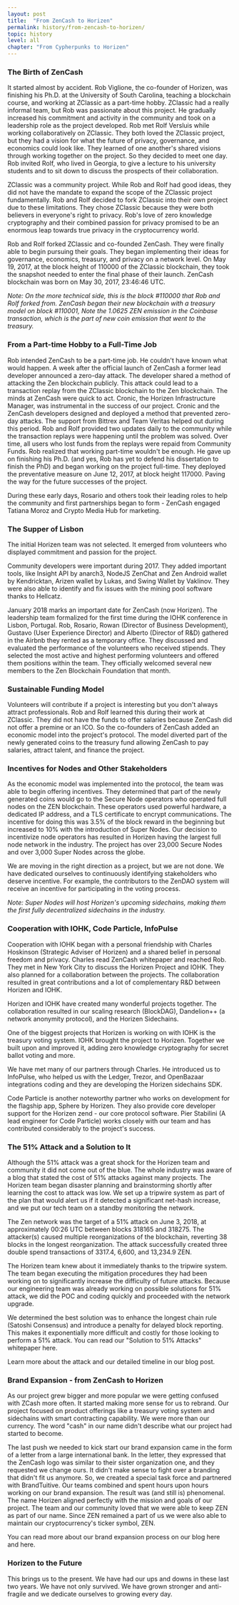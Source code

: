 ```yaml
---
layout: post
title:  "From ZenCash to Horizen"
permalink: history/from-zencash-to-horizen/
topic: history
level: all
chapter: "From Cypherpunks to Horizen"
---
```


### The Birth of ZenCash

It started almost by accident. Rob Viglione, the co-founder of Horizen, was finishing his Ph.D. at the University of South Carolina, teaching a blockchain course, and working at ZClassic as a part-time hobby. ZClassic had a really informal team, but Rob was passionate about this project. He gradually increased his commitment and activity in the community and took on a leadership role as the project developed. Rob met Rolf Versluis while working collaboratively on ZClassic. They both loved the ZClassic project, but they had a vision for what the future of privacy, governance, and economics could look like. They learned of one another's shared visions through working together on the project. So they decided to meet one day. Rob invited Rolf, who lived in Georgia, to give a lecture to his university students and to sit down to discuss the prospects of their collaboration.

ZClassic was a community project. While Rob and Rolf had good ideas, they did not have the mandate to expand the scope of the ZClassic project fundamentally. Rob and Rolf decided to fork ZClassic into their own project due to these limitations. They chose ZClassic because they were both believers in everyone's right to privacy. Rob's love of zero knowledge cryptography and their combined passion for privacy promised to be an enormous leap towards true privacy in the cryptocurrency world.

Rob and Rolf forked ZClassic and co-founded ZenCash. They were finally able to begin pursuing their goals. They began implementing their ideas for governance, economics, treasury, and privacy on a network level. On May 19, 2017, at the block height of 110000 of the ZClassic blockchain, they took the snapshot needed to enter the final phase of their launch. ZenCash blockchain was born on May 30, 2017, 23:46:46 UTC.

_Note: On the more technical side, this is the block #110000 that Rob and Rolf forked from. ZenCash began their new blockchain with a treasury model on block #110001, Note the 1.0625 ZEN emission in the Coinbase transaction, which is the part of new coin emission that went to the treasury._

### From a Part-time Hobby to a Full-Time Job

Rob intended ZenCash to be a part-time job. He couldn't have known what would happen. A week after the official launch of ZenCash a former lead developer announced a zero-day attack. The developer shared a method of attacking the Zen blockchain publicly. This attack could lead to a transaction replay from the ZClassic blockchain to the Zen blockchain. The minds at ZenCash were quick to act. Cronic, the Horizen Infrastructure Manager, was instrumental in the success of our project. Cronic and the ZenCash developers designed and deployed a method that prevented zero-day attacks. The support from Bittrex and Team Veritas helped out during this period. Rob and Rolf provided two updates daily to the community while the transaction replays were happening until the problem was solved. Over time, all users who lost funds from the replays were repaid from Community Funds. Rob realized that working part-time wouldn't be enough. He gave up on finishing his Ph.D. (and yes, Rob has yet to defend his dissertation to finish the PhD) and began working on the project full-time. They deployed the preventative measure on June 12, 2017, at block height 117000. Paving the way for the future successes of the project. 

During these early days, Rosario and others took their leading roles to help the community and first partnerships began to form - ZenCash engaged Tatiana Moroz and Crypto Media Hub for marketing.

### The Supper of Lisbon

The initial Horizen team was not selected. It emerged from volunteers who displayed commitment and passion for the project. 

Community developers were important during 2017. They added important tools, like Insight API by anarch3, NodeJS ZenChat and Zen Android wallet by Kendricktan, Arizen wallet by Lukas, and Swing Wallet by Vaklinov. They were also able to identify and fix issues with the mining pool software thanks to Hellcatz.

January 2018 marks an important date for ZenCash (now Horizen). The leadership team formalized for the first time during the IOHK conference in Lisbon, Portugal. Rob, Rosario, Rowan (Director of Business Development), Gustavo (User Experience Director) and Alberto (Director of R&D) gathered in the Airbnb they rented as a temporary office. They discussed and evaluated the performance of the volunteers who received stipends. They selected the most active and highest performing volunteers and offered them positions within the team. They officially welcomed several new members to the Zen Blockchain Foundation that month.

### Sustainable Funding Model

Volunteers will contribute if a project is interesting but you don't always attract professionals. Rob and Rolf learned this during their work at ZClassic. They did not have the funds to offer salaries because ZenCash did not offer a premine or an ICO. So the co-founders of ZenCash added an economic model into the project's protocol. The model diverted part of the newly generated coins to the treasury fund allowing ZenCash to pay salaries, attract talent, and finance the project.

### Incentives for Nodes and Other Stakeholders

As the economic model was implemented into the protocol, the team was able to begin offering incentives. They determined that part of the newly generated coins would go to the Secure Node operators who operated full nodes on the ZEN blockchain. These operators used powerful hardware, a dedicated IP address, and a TLS certificate to encrypt communications. The incentive for doing this was 3.5% of the block reward in the beginning but increased to 10% with the introduction of Super Nodes. Our decision to incentivize node operators has resulted in Horizen having the largest full node network in the industry. The project has over 23,000 Secure Nodes and over 3,000 Super Nodes across the globe. 

We are moving in the right direction as a project, but we are not done. We have dedicated ourselves to continuously identifying stakeholders who deserve incentive. For example, the contributors to the ZenDAO system will receive an incentive for participating in the voting process.

_Note: Super Nodes will host Horizen's upcoming sidechains, making them the first fully decentralized sidechains in the industry._

### Cooperation with IOHK, Code Particle, InfoPulse

Cooperation with IOHK began with a personal friendship with Charles Hoskinson (Strategic Adviser of Horizen) and a shared belief in personal freedom and privacy. Charles read ZenCash whitepaper and reached Rob. They met in New York City to discuss the Horizen Project and IOHK. They also planned for a collaboration between the projects. The collaboration resulted in great contributions and a lot of complementary R&D between Horizen and IOHK.

Horizen and IOHK have created many wonderful projects together. The collaboration resulted in our scaling research (BlockDAG), Dandelion++ (a network anonymity protocol), and the Horizen Sidechains.

One of the biggest projects that Horizen is working on with IOHK is the treasury voting system. IOHK brought the project to Horizen. Together we built upon and improved it, adding zero knowledge cryptography for secret ballot voting and more.

We have met many of our partners through Charles. He introduced us to InfoPulse, who helped us with the Ledger, Trezor, and OpenBazaar integrations coding and they are developing the Horizen sidechains SDK.

Code Particle is another noteworthy partner who works on development for the flagship app, Sphere by Horizen. They also provide core developer support for the Horizen zend - our core protocol software. Pier Stabilini (A lead engineer for Code Particle) works closely with our team and has contributed considerably to the project's success.

### The 51% Attack and a Solution to It

Although the 51% attack was a great shock for the Horizen team and community it did not come out of the blue. The whole industry was aware of a blog that stated the cost of 51% attacks against many projects. The Horizen team began disaster planning and brainstorming shortly after learning the cost to attack was low. We set up a tripwire system as part of the plan that would alert us if it detected a significant net-hash increase, and we put our tech team on a standby monitoring the network.

The Zen network was the target of a 51% attack on June 3, 2018, at approximately 00:26 UTC between blocks 318165 and 318275. The attacker(s) caused multiple reorganizations of the blockchain, reverting 38 blocks in the longest reorganization. The attack successfully created three double spend transactions of 3317.4, 6,600, and 13,234.9 ZEN.

The Horizen team knew about it immediately thanks to the tripwire system. The team began executing the mitigation procedures they had been working on to significantly increase the difficulty of future attacks. Because our engineering team was already working on possible solutions for 51% attack, we did the POC and coding quickly and proceeded with the network upgrade.

We determined the best solution was to enhance the longest chain rule (Satoshi Consensus) and introduce a penalty for delayed block reporting. This makes it exponentially more difficult and costly for those looking to perform a 51% attack. You can read our "Solution to 51% Attacks" whitepaper here.

Learn more about the attack and our detailed timeline in our blog post.

### Brand Expansion - from ZenCash to Horizen

As our project grew bigger and more popular we were getting confused with ZCash more often. It started making more sense for us to rebrand. Our project focused on product offerings like a treasury voting system and sidechains with smart contracting capability. We were more than our currency. The word "cash" in our name didn't describe what our project had started to become.

The last push we needed to kick start our brand expansion came in the form of a letter from a large international bank. In the letter, they expressed that the ZenCash logo was similar to their sister organization one, and they requested we change ours. It didn't make sense to fight over a branding that didn't fit us anymore. So, we created a special task force and partnered with BrandTuitive. Our teams combined and spent hours upon hours working on our brand expansion. The result was (and still is) phenomenal. The name Horizen aligned perfectly with the mission and goals of our project. The team and our community loved that we were able to keep ZEN as part of our name. Since ZEN remained a part of us we were also able to maintain our cryptocurrency's ticker symbol, ZEN.

You can read more about our brand expansion process on our blog here and here.

### Horizen to the Future

This brings us to the present. We have had our ups and downs in these last two years. We have not only survived. We have grown stronger and anti-fragile and we dedicate ourselves to growing every day.
